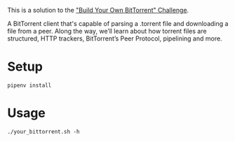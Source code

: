 This is a solution to
the ["Build Your Own BitTorrent" Challenge](https://app.codecrafters.io/courses/bittorrent/overview).

A BitTorrent client that's capable of parsing a .torrent file and downloading a file from a peer. Along the way, we’ll
learn
about how torrent files are structured, HTTP trackers, BitTorrent’s Peer Protocol, pipelining and more.

# Setup

```shell
pipenv install
```

# Usage

```shell
./your_bittorrent.sh -h
```

